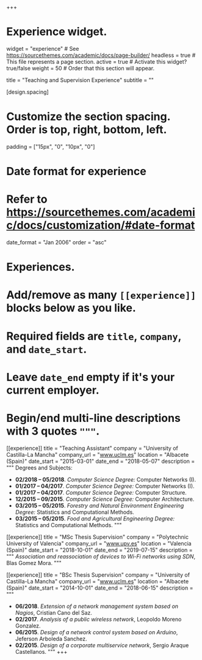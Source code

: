 +++
# Experience widget.
widget = "experience"  # See https://sourcethemes.com/academic/docs/page-builder/
headless = true  # This file represents a page section.
active = true  # Activate this widget? true/false
weight = 50  # Order that this section will appear.

title = "Teaching and Supervision Experience"
subtitle = ""

[design.spacing]
  # Customize the section spacing. Order is top, right, bottom, left.
  padding = ["15px", "0", "10px", "0"]

# Date format for experience
#   Refer to https://sourcethemes.com/academic/docs/customization/#date-format
date_format = "Jan 2006"
order = "asc"

# Experiences.
#   Add/remove as many `[[experience]]` blocks below as you like.
#   Required fields are `title`, `company`, and `date_start`.
#   Leave `date_end` empty if it's your current employer.
#   Begin/end multi-line descriptions with 3 quotes `"""`.
[[experience]]
  title = "Teaching Assistant"
  company = "University of Castilla-La Mancha"
  company_url = "www.uclm.es"
  location = "Albacete (Spain)"
  date_start = "2015-03-01"
  date_end = "2018-05-07"
  description = """
  Degrees and Subjects:
  
  * **02/2018 – 05/2018**. _Computer Science Degree:_ Computer Networks (I).
  * **01/2017 – 04/2017**. _Computer Science Degree:_ Computer Networks (I).
  * **01/2017 – 04/2017**. _Computer Science Degree:_ Computer Structure.
  * **12/2015 – 09/2015**. _Computer Science Degree:_ Computer Architecture.
  * **03/2015 – 05/2015**. _Forestry and Natural Environment Engineering Degree:_ Statistics and Computational Methods.
  * **03/2015 – 05/2015**. _Food and Agricultural Engineering Degree:_ Statistics and Computational Methods.
"""


[[experience]]
  title = "MSc Thesis Supervision"
  company = "Polytechnic University of Valencia"
  company_url = "www.upv.es"
  location = "Valencia (Spain)"
  date_start = "2018-10-01"
  date_end = "2019-07-15"
  description = """
  _Association and reassociation of devices to Wi-Fi networks using SDN_, Blas Gomez Mora. 
"""

[[experience]]
  title = "BSc Thesis Supervision"
  company = "University of Castilla-La Mancha"
  company_url = "www.uclm.es"
  location = "Albacete (Spain)"
  date_start = "2014-10-01"
  date_end = "2018-06-15"
  description = """

   * **06/2018**. _Extension of a network management system based on Nagios_, Cristian Cano del Saz.
   * **02/2017**. _Analysis of a public wireless network_, Leopoldo Moreno Gonzalez.
   * **06/2015**. _Design of a network control system based on Arduino_, Jeferson Arboleda Sanchez.
   * **02/2015**. _Design of a corporate multiservice network_, Sergio Araque Castellanos.
"""
+++
